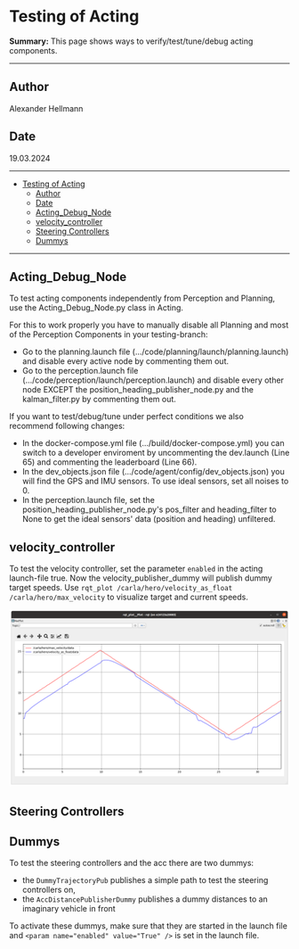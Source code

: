 # Testing of Acting

**Summary:** This page shows ways to verify/test/tune/debug acting components.

---

## Author

Alexander Hellmann

## Date

19.03.2024

---
<!-- TOC -->
- [Testing of Acting](#testing-of-acting)
  - [Author](#author)
  - [Date](#date)
  - [Acting\_Debug\_Node](#acting_debug_node)
  - [velocity\_controller](#velocity_controller)
  - [Steering Controllers](#steering-controllers)
  - [Dummys](#dummys)
<!-- TOC -->

---

## Acting_Debug_Node

To test acting components independently from Perception and Planning, use the Acting_Debug_Node.py class in Acting.

For this to work properly you have to manually disable all Planning and most of the Perception Components in your testing-branch:

- Go to the planning.launch file (.../code/planning/launch/planning.launch) and disable every active node by commenting them out.
- Go to the perception.launch file (.../code/perception/launch/perception.launch) and disable every other node EXCEPT the position_heading_publisher_node.py and the kalman_filter.py by commenting them out.

If you want to test/debug/tune under perfect conditions we also recommend following changes:

- In the docker-compose.yml file (.../build/docker-compose.yml) you can switch to a developer enviroment by uncommenting the dev.launch (Line 65) and commenting the leaderboard (Line 66).
- In the dev_objects.json file (.../code/agent/config/dev_objects.json) you will find the GPS and IMU sensors. To use ideal sensors, set all noises to 0.
- In the perception.launch file, set the position_heading_publisher_node.py's pos_filter and heading_filter to None to get the ideal sensors' data (position and heading) unfiltered.

## velocity_controller

To test the velocity controller, set the parameter ```enabled``` in the acting launch-file true. Now the velocity_publisher_dummy will publish dummy target speeds. Use ```rqt_plot /carla/hero/velocity_as_float /carla/hero/max_velocity``` to visualize target and current speeds.

![image not found](./../00_assets/testing_velocity_pid.png)

## Steering Controllers

## Dummys

To test the steering controllers and the acc there are two dummys:

- the ```DummyTrajectoryPub``` publishes a simple path to test the steering controllers on,
- the ```AccDistancePublisherDummy``` publishes a dummy distances to an imaginary vehicle in front

To activate these dummys, make sure that they are started in the launch file and ```<param name="enabled" value="True" />``` is set in the launch file.
